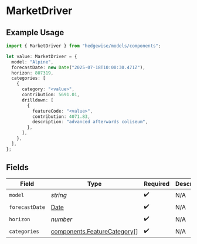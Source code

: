 # MarketDriver

## Example Usage

```typescript
import { MarketDriver } from "hedgewise/models/components";

let value: MarketDriver = {
  model: "Alpine",
  forecastDate: new Date("2025-07-18T10:00:30.471Z"),
  horizon: 807319,
  categories: [
    {
      category: "<value>",
      contribution: 5691.01,
      drilldown: [
        {
          featureCode: "<value>",
          contribution: 4071.83,
          description: "advanced afterwards coliseum",
        },
      ],
    },
  ],
};
```

## Fields

| Field                                                                                         | Type                                                                                          | Required                                                                                      | Description                                                                                   |
| --------------------------------------------------------------------------------------------- | --------------------------------------------------------------------------------------------- | --------------------------------------------------------------------------------------------- | --------------------------------------------------------------------------------------------- |
| `model`                                                                                       | *string*                                                                                      | :heavy_check_mark:                                                                            | N/A                                                                                           |
| `forecastDate`                                                                                | [Date](https://developer.mozilla.org/en-US/docs/Web/JavaScript/Reference/Global_Objects/Date) | :heavy_check_mark:                                                                            | N/A                                                                                           |
| `horizon`                                                                                     | *number*                                                                                      | :heavy_check_mark:                                                                            | N/A                                                                                           |
| `categories`                                                                                  | [components.FeatureCategory](../../models/components/featurecategory.md)[]                    | :heavy_check_mark:                                                                            | N/A                                                                                           |